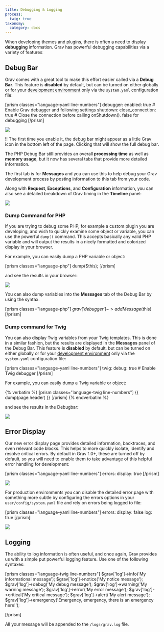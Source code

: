 ```yaml
---
title: Debugging & Logging
process:
  twig: true
taxonomy:
  category: docs
---
```


When developing themes and plugins, there is often a need to display **debugging** information. Grav has powerful debugging capabilities via a variety of features:

## Debug Bar

Grav comes with a great tool to make this effort easier called via a **Debug Bar**. This feature is **disabled** by default, but can be turned on either globally or for your [development environment](../environment-config) only via the `system.yaml` configuration file:

[prism classes="language-yaml line-numbers"]
debugger:
enabled: true # Enable Grav debugger and following settings
shutdown:
close_connection: true # Close the connection before calling onShutdown(). false for debugging
[/prism]

![](config.png)

!! The first time you enable it, the debug bar might appear as a little Grav icon in the bottom left of the page. Clicking that will show the full debug bar.

The PHP Debug Bar still provides an overall **processing time** as well as **memory usage**, but it now has several tabs that provide more detailed information.

The first tab is for **Messages** and you can use this to help debug your Grav development process by posting information to this tab from your code.

Along with **Request**, **Exceptions**, and **Configuration** information, you can also see a detailed breakdown of Grav timing in the **Timeline** panel:

![](timeline.png)

### Dump Command for PHP

If you are trying to debug some PHP, for example a custom plugin you are developing, and wish to quickly examine some object or variable, you can use the powerful `dump()` command. This accepts basically any valid PHP variable and will output the results in a nicely formatted and colorized display in your browser.

For example, you can easily dump a PHP variable or object:

[prism classes="language-php"]
dump(\$this);
[/prism]

and see the results in your browser:

![](dump.png)

You can also dump variables into the **Messages** tab of the Debug Bar by using the syntax:

[prism classes="language-php"]
$grav['debugger']->addMessage($this)
[/prism]

### Dump command for Twig

You can also display Twig variables from your Twig templates. This is done in a similar fashion, but the results are displayed in the **Messages** panel of the Debug Bar. This feature is **disabled** by default, but can be turned on either globally or for your [development environment](../environment-config) only via the `system.yaml` configuration file:

[prism classes="language-yaml line-numbers"]
twig:
debug: true # Enable Twig debugger
[/prism]

For example, you can easily dump a Twig variable or object:

{% verbatim %}
[prism classes="language-twig line-numbers"]
{{ dump(page.header) }}
[/prism]
{% endverbatim %}

and see the results in the Debugbar:

![](twig-dump.png)

## Error Display

Our new error display page provides detailed information, backtraces, and even relevant code blocks. This helps to more quickly isolate, identify and resolve critical errors. By default in Grav 1.0+, these are turned off by default, so you will need to enable them to take advantage of this helpful error handling for development:

[prism classes="language-yaml line-numbers"]
errors:
display: true
[/prism]

![](error.png)

For production environments you can disable the detailed error page with something more subtle by configuring the errors options in your `user/config/system.yaml` file and rely on errors being logged to file:

[prism classes="language-yaml line-numbers"]
errors:
display: false
log: true
[/prism]

![](error2.png)

## Logging

The ability to log information is often useful, and once again, Grav provides us with a simple put powerful logging feature. Use one of the following syntaxes:

[prism classes="language-twig line-numbers"]
$grav['log']->info('My informational message');
$grav['log']->notice('My notice message');
$grav['log']->debug('My debug message');
$grav['log']->warning('My warning message');
$grav['log']->error('My error message');
$grav['log']->critical('My critical message');
$grav['log']->alert('My alert message');
$grav['log']->emergency('Emergency, emergency, there is an emergency here!');

[/prism]

All your message will be appended to the `/logs/grav.log` file.
